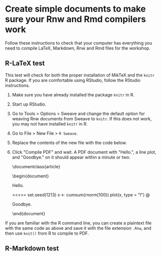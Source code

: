 # Create simple documents to make sure your Rnw and Rmd compilers work

Follow these instructions to check that your computer has everything you need to compile LaTeX, Markdown, Rnw and Rmd files for the workshop.

## R-LaTeX test

This test will check for both the proper installation of MikTeX and the `knitr` R package. If you are comfortable using RStudio, follow the RStudio instructions.
1. Make sure you have already installed the package `knitr` in R.
1. Start up RStudio.
1. Go to Tools > Options > Sweave and change the default option for weaving Rnw documents from Sweave to `knitr`. If this does not work, you may not have installed `knitr` in R.
1. Go to File > New File > `R Sweave`.
1. Replace the contents of the new file with the code below.
1. Click "Compile PDF" and wait. A PDF document with "Hello.", a line plot, and "Goodbye." on it should appear within a minute or two.

    \documentclass{article}
    
    \begin{document}
    
    Hello.
    
    <<>>=
    set.seed(1213)
    x <- cumsum(rnorm(100))
    plot(x, type = "l")
    @
    
    Goodbye.
    
    \end{document}

If you are familiar with the R command line, you can create a plaintext file with the same code as above and save it with the file extension `.Rnw`, and then use `knit()` from R to compile to PDF.

## R-Markdown test

